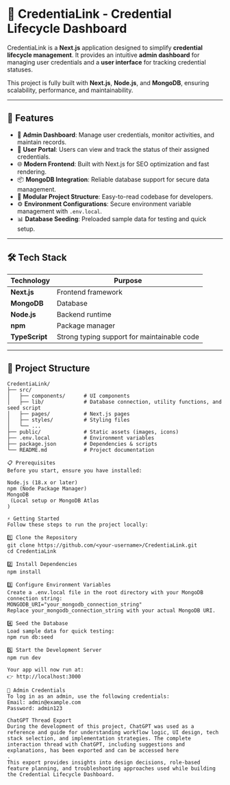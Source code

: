 # 📜 CredentiaLink - Credential Lifecycle Dashboard

CredentiaLink is a **Next.js** application designed to simplify **credential lifecycle management**. It provides an intuitive **admin dashboard** for managing user credentials and a **user interface** for tracking credential statuses.  

This project is fully built with **Next.js**, **Node.js**, and **MongoDB**, ensuring scalability, performance, and maintainability.

---

## 🚀 Features

- 🔐 **Admin Dashboard**: Manage user credentials, monitor activities, and maintain records.  
- 👤 **User Portal**: Users can view and track the status of their assigned credentials.  
- 🌐 **Modern Frontend**: Built with Next.js for SEO optimization and fast rendering.  
- 📦 **MongoDB Integration**: Reliable database support for secure data management.  
- 🧩 **Modular Project Structure**: Easy-to-read codebase for developers.  
- ⚙️ **Environment Configurations**: Secure environment variable management with `.env.local`.  
- 📊 **Database Seeding**: Preloaded sample data for testing and quick setup.  

---

## 🛠️ Tech Stack

| Technology | Purpose |
|------------|---------|
| **Next.js** | Frontend framework |
| **MongoDB** | Database |
| **Node.js** | Backend runtime |
| **npm** | Package manager |
| **TypeScript** | Strong typing support for maintainable code |

---

## 📂 Project Structure

```plaintext
CredentiaLink/
├── src/
│   ├── components/      # UI components
│   ├── lib/             # Database connection, utility functions, and seed script
│   ├── pages/           # Next.js pages
│   ├── styles/          # Styling files
│   └── ...              
├── public/              # Static assets (images, icons)
├── .env.local           # Environment variables
├── package.json         # Dependencies & scripts
└── README.md            # Project documentation

📋 Prerequisites
Before you start, ensure you have installed:

Node.js (18.x or later)
npm (Node Package Manager)
MongoDB
 (Local setup or MongoDB Atlas
)

⚡ Getting Started
Follow these steps to run the project locally:

1️⃣ Clone the Repository
git clone https://github.com/<your-username>/CredentiaLink.git
cd CredentiaLink

2️⃣ Install Dependencies
npm install

3️⃣ Configure Environment Variables
Create a .env.local file in the root directory with your MongoDB connection string:
MONGODB_URI="your_mongodb_connection_string"
Replace your_mongodb_connection_string with your actual MongoDB URI.

4️⃣ Seed the Database
Load sample data for quick testing:
npm run db:seed

5️⃣ Start the Development Server
npm run dev

Your app will now run at:
👉 http://localhost:3000

🔑 Admin Credentials
To log in as an admin, use the following credentials:
Email: admin@example.com
Password: admin123

ChatGPT Thread Export
During the development of this project, ChatGPT was used as a reference and guide for understanding workflow logic, UI design, tech stack selection, and implementation strategies. The complete interaction thread with ChatGPT, including suggestions and explanations, has been exported and can be accessed here
.
This export provides insights into design decisions, role-based feature planning, and troubleshooting approaches used while building the Credential Lifecycle Dashboard.

